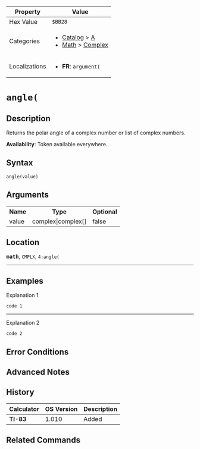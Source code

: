 | Property      | Value |
|---------------|-------|
| Hex Value     | `$BB28`|
| Categories    | <ul><li>[Catalog](<../categories/Catalog.md>) > [A](<../categories/Catalog.md#A>)</li><li>[Math](<../categories/Math.md>) > [Complex](<../categories/Math.md#Complex>)</li></ul> |
| Localizations | <ul><li><b>FR</b>: `argument(`</li></ul> |

# `angle(`

## Description
Returns the polar angle of a complex number or list of complex numbers.


<b>Availability</b>: Token available everywhere.

## Syntax
`angle(value)`

## Arguments
<table>
<tr><th>Name</th><th>Type</th><th>Optional</th></tr>

<tr><td>value</td><td>complex|complex[]</td><td>false</td></tr>

</table>

## Location
<tt><kbd><b>math</b></kbd></tt>, `CMPLX`, `4:angle(`
<hr>

## Examples

Explanation 1
```ti-basic
code 1
```
---
Explanation 2
```ti-basic
code 2
```

## Error Conditions


## Advanced Notes


## History
| Calculator | OS Version | Description |
|------------|------------|-------------|
| <b>TI-83</b> | 1.010 | Added |

## Related Commands

